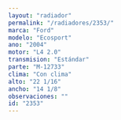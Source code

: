 ```yaml
---
layout: "radiador"
permalink: "/radiadores/2353/"
marca: "Ford"
modelo: "Ecosport"
ano: "2004"
motor: "L4 2.0"
transmision: "Estándar"
parte: "M-12733"
clima: "Con clima"
alto: "22 1/16"
ancho: "14 1/8"
observaciones: ""
id: "2353"
---
```


